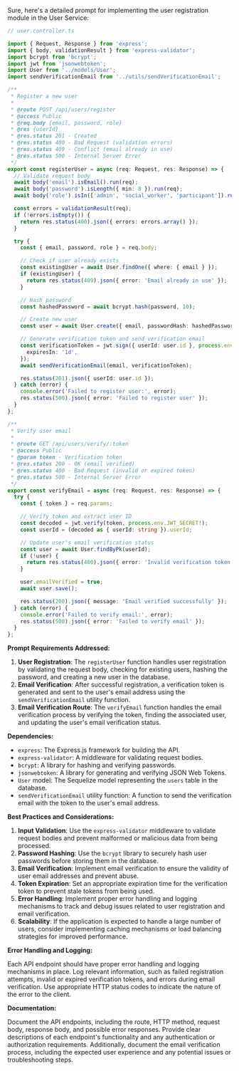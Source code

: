Sure, here's a detailed prompt for implementing the user registration module in the User Service:

```typescript
// user.controller.ts

import { Request, Response } from 'express';
import { body, validationResult } from 'express-validator';
import bcrypt from 'bcrypt';
import jwt from 'jsonwebtoken';
import User from '../models/User';
import sendVerificationEmail from '../utils/sendVerificationEmail';

/**
 * Register a new user
 *
 * @route POST /api/users/register
 * @access Public
 * @req.body {email, password, role}
 * @res {userId}
 * @res.status 201 - Created
 * @res.status 400 - Bad Request (validation errors)
 * @res.status 409 - Conflict (email already in use)
 * @res.status 500 - Internal Server Error
 */
export const registerUser = async (req: Request, res: Response) => {
  // Validate request body
  await body('email').isEmail().run(req);
  await body('password').isLength({ min: 8 }).run(req);
  await body('role').isIn(['admin', 'social_worker', 'participant']).run(req);

  const errors = validationResult(req);
  if (!errors.isEmpty()) {
    return res.status(400).json({ errors: errors.array() });
  }

  try {
    const { email, password, role } = req.body;

    // Check if user already exists
    const existingUser = await User.findOne({ where: { email } });
    if (existingUser) {
      return res.status(409).json({ error: 'Email already in use' });
    }

    // Hash password
    const hashedPassword = await bcrypt.hash(password, 10);

    // Create new user
    const user = await User.create({ email, passwordHash: hashedPassword, role });

    // Generate verification token and send verification email
    const verificationToken = jwt.sign({ userId: user.id }, process.env.JWT_SECRET!, {
      expiresIn: '1d',
    });
    await sendVerificationEmail(email, verificationToken);

    res.status(201).json({ userId: user.id });
  } catch (error) {
    console.error('Failed to register user:', error);
    res.status(500).json({ error: 'Failed to register user' });
  }
};

/**
 * Verify user email
 *
 * @route GET /api/users/verify/:token
 * @access Public
 * @param token - Verification token
 * @res.status 200 - OK (email verified)
 * @res.status 400 - Bad Request (invalid or expired token)
 * @res.status 500 - Internal Server Error
 */
export const verifyEmail = async (req: Request, res: Response) => {
  try {
    const { token } = req.params;

    // Verify token and extract user ID
    const decoded = jwt.verify(token, process.env.JWT_SECRET!);
    const userId = (decoded as { userId: string }).userId;

    // Update user's email verification status
    const user = await User.findByPk(userId);
    if (!user) {
      return res.status(400).json({ error: 'Invalid verification token' });
    }

    user.emailVerified = true;
    await user.save();

    res.status(200).json({ message: 'Email verified successfully' });
  } catch (error) {
    console.error('Failed to verify email:', error);
    res.status(500).json({ error: 'Failed to verify email' });
  }
};
```

**Prompt Requirements Addressed:**

1. **User Registration**: The `registerUser` function handles user registration by validating the request body, checking for existing users, hashing the password, and creating a new user in the database.
2. **Email Verification**: After successful registration, a verification token is generated and sent to the user's email address using the `sendVerificationEmail` utility function.
3. **Email Verification Route**: The `verifyEmail` function handles the email verification process by verifying the token, finding the associated user, and updating the user's email verification status.

**Dependencies:**

- `express`: The Express.js framework for building the API.
- `express-validator`: A middleware for validating request bodies.
- `bcrypt`: A library for hashing and verifying passwords.
- `jsonwebtoken`: A library for generating and verifying JSON Web Tokens.
- `User` model: The Sequelize model representing the `users` table in the database.
- `sendVerificationEmail` utility function: A function to send the verification email with the token to the user's email address.

**Best Practices and Considerations:**

1. **Input Validation**: Use the `express-validator` middleware to validate request bodies and prevent malformed or malicious data from being processed.
2. **Password Hashing**: Use the `bcrypt` library to securely hash user passwords before storing them in the database.
3. **Email Verification**: Implement email verification to ensure the validity of user email addresses and prevent abuse.
4. **Token Expiration**: Set an appropriate expiration time for the verification token to prevent stale tokens from being used.
5. **Error Handling**: Implement proper error handling and logging mechanisms to track and debug issues related to user registration and email verification.
6. **Scalability**: If the application is expected to handle a large number of users, consider implementing caching mechanisms or load balancing strategies for improved performance.

**Error Handling and Logging:**

Each API endpoint should have proper error handling and logging mechanisms in place. Log relevant information, such as failed registration attempts, invalid or expired verification tokens, and errors during email verification. Use appropriate HTTP status codes to indicate the nature of the error to the client.

**Documentation:**

Document the API endpoints, including the route, HTTP method, request body, response body, and possible error responses. Provide clear descriptions of each endpoint's functionality and any authentication or authorization requirements. Additionally, document the email verification process, including the expected user experience and any potential issues or troubleshooting steps.